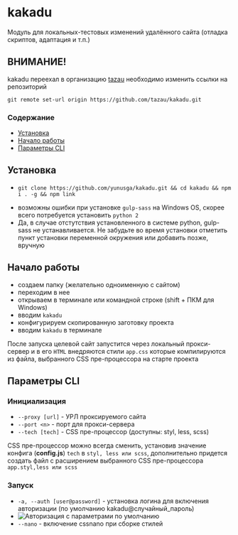 # kakadu

Модуль для локальных-тестовых изменений удалённого сайта (отладка скриптов, адаптация и т.п.)

## ВНИМАНИЕ!
kakadu переехал в организацию [tazau](https://github.com/tazau)
необходимо изменить ссылки на репозиторий
```
git remote set-url origin https://github.com/tazau/kakadu.git
```

### Содержание
- [Установка](#Установка)
- [Начало работы](#Начало-работы)
- [Параметры CLI](#Параметры-cli)

## Установка
* ```git clone https://github.com/yunusga/kakadu.git && cd kakadu && npm i . -g && npm link```
- возможны ошибки при установке ```gulp-sass``` на Windows OS, скорее всего потребуется установить ```python 2```
- Да, в случае отстутствия установленного в системе python, gulp-sass не устанавливается. Не забудьте во время установки отметить пункт установки переменной окружения или добавить позже, вручную

## Начало работы

- создаем папку (желательно одноименную с сайтом)
- переходим в нее
- открываем в терминале или командной строке (shift + ПКМ для Windows)
- вводим ```kakadu```
- конфигурируем скопированную заготовку проекта
- вводим ```kakadu``` в терминале

После запуска целевой сайт запустится через локальный прокси-сервер и в его ```HTML``` внедряются стили ```app.css``` которые компилируются из файла, выбранного CSS пре-процессора на старте проекта

## Параметры CLI

### Инициализация
- `--proxy [url]` - УРЛ проксируемого сайта
- `--port <n>` - порт для прокси-сервера
- `--tech [tech]` - CSS пре-процессор (доступны: styl, less, scss)

CSS пре-процессор можно всегда сменить, установив значение конфига (**config.js**) ```tech``` в ```styl, less или scss```, дополнительно придется создать файл с расширением выбранного CSS пре-процессора ```app.styl,less или scss```

### Запуск
- `-a, --auth [user@password]` - установка логина для включения авторизации (по умолчанию kakadu@случайный_пароль)
- ![Авторизация с параметрами по умолчанию](https://1.downloader.disk.yandex.ru/disk/1ce5bf3021add193b99ca15a4673e93f34adaa3ca51b036b531437e4ae499c2f/5971d6ba/_B0aXmp4RJTYYcc2mgnKlhvOzGyFr0KHGWEEtj1g8US-Bl9MJ8jDnVYmreOu0sNin2A8FUuQRBqxdqUHdjNSyQ%3D%3D?uid=0&filename=2017-07-21_11-22-15.png&disposition=inline&hash=&limit=0&content_type=image%2Fpng&fsize=1802&hid=bbd59749690ab2a33589ab135e681db4&media_type=image&tknv=v2&etag=72f0d89eb995b785be0fcc1a49d32779)
- `--nano` - включение cssnano при сборке стилей
